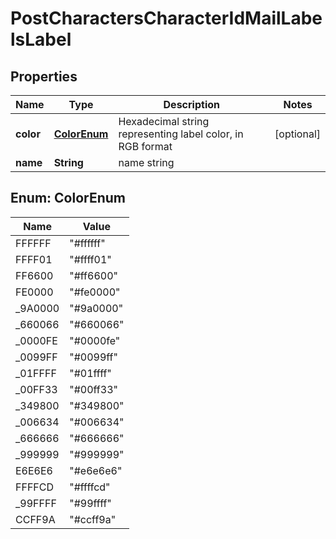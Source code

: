 
# PostCharactersCharacterIdMailLabelsLabel

## Properties
Name | Type | Description | Notes
------------ | ------------- | ------------- | -------------
**color** | [**ColorEnum**](#ColorEnum) | Hexadecimal string representing label color, in RGB format  |  [optional]
**name** | **String** | name string | 


<a name="ColorEnum"></a>
## Enum: ColorEnum
Name | Value
---- | -----
FFFFFF | &quot;#ffffff&quot;
FFFF01 | &quot;#ffff01&quot;
FF6600 | &quot;#ff6600&quot;
FE0000 | &quot;#fe0000&quot;
_9A0000 | &quot;#9a0000&quot;
_660066 | &quot;#660066&quot;
_0000FE | &quot;#0000fe&quot;
_0099FF | &quot;#0099ff&quot;
_01FFFF | &quot;#01ffff&quot;
_00FF33 | &quot;#00ff33&quot;
_349800 | &quot;#349800&quot;
_006634 | &quot;#006634&quot;
_666666 | &quot;#666666&quot;
_999999 | &quot;#999999&quot;
E6E6E6 | &quot;#e6e6e6&quot;
FFFFCD | &quot;#ffffcd&quot;
_99FFFF | &quot;#99ffff&quot;
CCFF9A | &quot;#ccff9a&quot;



